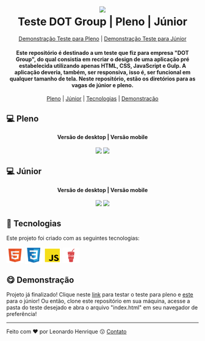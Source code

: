 <h1 align="center">
  <img src="https://i.ibb.co/4Tz5BwB/1624295414344.jpg" width="100">
  <br>
  Teste DOT Group | Pleno | Júnior
</h1>

<p align="center">
  <a href="https://teste-dot-pleno.vercel.app">Demonstração Teste para Pleno</a>
  |
  <a href="https://teste-dot-leohpc.vercel.app">Demonstração Teste para Júnior</a>
</p>

<h4 align="center">
  Este repositório é destinado a um teste que fiz para empresa "DOT Group", do qual consistia em recriar o design de uma aplicação pré estabelecida utilizando apenas HTML, CSS, JavaScript e Gulp. A aplicação deveria, também, ser responsiva, isso é, ser funcional em qualquer tamanho de tela. Neste repositório, estão os diretórios para as vagas de júnior e pleno.
</h4>

<p align="center">
  <a href="#computer-pleno">Pleno</a> | <a href="#computer-júnior">Júnior</a> | <a href="#rocket-tecnologias">Tecnologias</a> | <a href="#yum-demonstração">Demonstração</a>
</p>

## :computer: Pleno

<h4 align="center">
  Versão de desktop | Versão mobile
</h4>

<div align="center">
  <img src="https://i.ibb.co/pwWvtZR/C-Users-Leonardo-Desktop-Teste-DOT-pleno-index-html-name-dew-email-wee-com-telefone-23-23232-3323-me.png" width=50% >
  <img src="https://i.ibb.co/ph2qcGS/teste-dot-pleno-vercel-app-i-Phone-SE.png" width=14.94% >
</div>
  
## :computer: Júnior

<h4 align="center">
  Versão de desktop | Versão mobile
</h4>

<div align="center">
  <img src="https://i.ibb.co/d5SmK0x/teste-dot-leohpc-vercel-app-teste-dot.png" width=50% >
  <img src="https://i.ibb.co/9hSCpgb/teste-dot-leohpc-vercel-app-i-Phone-SE-1.png" width=9.42% >

</div>

## :rocket: Tecnologias

Este projeto foi criado com as seguintes tecnologias:

  <div style="display: inline_block">
    <img align="center" alt="HTML" height="40" width="45" src="https://github.com/vscode-icons/vscode-icons/blob/master/icons/file_type_html.svg">
    <img align="center" alt="CSS" height="45" width="45" src="https://github.com/vscode-icons/vscode-icons/blob/master/icons/file_type_css.svg">
    <img align="center" alt="JavaScript" height="40" width="45" src="https://github.com/vscode-icons/vscode-icons/blob/master/icons/file_type_js_official.svg" />
    <img align="center" alt="Gulp" height="40" width="45" src="https://github.com/vscode-icons/vscode-icons/blob/master/icons/file_type_gulp.svg" />                        
  </div>

## :yum: Demonstração

Projeto já finalizado! Clique neste <a href="https://teste-dot-pleno.vercel.app">link</a> para testar o teste para pleno e <a href="https://teste-dot-leohpc.vercel.app">este</a> para o júnior! Ou então, clone este repositório em sua máquina, acesse a pasta do teste desejado e abra o arquivo "index.html" em seu navegador de preferência!

---

Feito com ❤ por Leonardo Henrique :kissing: [Contato](https://www.linkedin.com/in/leonardo-henrique-33a3ab210)
